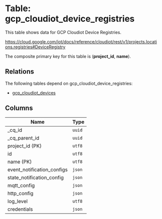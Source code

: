 # Table: gcp_cloudiot_device_registries

This table shows data for GCP Cloudiot Device Registries.

https://cloud.google.com/iot/docs/reference/cloudiot/rest/v1/projects.locations.registries#DeviceRegistry

The composite primary key for this table is (**project_id**, **name**).

## Relations

The following tables depend on gcp_cloudiot_device_registries:
  - [gcp_cloudiot_devices](gcp_cloudiot_devices)

## Columns

| Name          | Type          |
| ------------- | ------------- |
|_cq_id|`uuid`|
|_cq_parent_id|`uuid`|
|project_id (PK)|`utf8`|
|id|`utf8`|
|name (PK)|`utf8`|
|event_notification_configs|`json`|
|state_notification_config|`json`|
|mqtt_config|`json`|
|http_config|`json`|
|log_level|`utf8`|
|credentials|`json`|